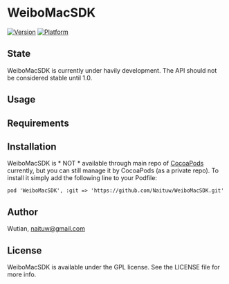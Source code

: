 # WeiboMacSDK

[![Version](http://cocoapod-badges.herokuapp.com/v/WeiboMacSDK/badge.png)](http://cocoadocs.org/docsets/WeiboMacSDK)
[![Platform](http://cocoapod-badges.herokuapp.com/p/WeiboMacSDK/badge.png)](http://cocoadocs.org/docsets/WeiboMacSDK)

## State

WeiboMacSDK is currently under havily development. The API should not be considered stable until 1.0.

## Usage

## Requirements

## Installation

WeiboMacSDK is * NOT * available through main repo of [CocoaPods](http://cocoapods.org) currently, but you can still manage it by CocoaPods (as a private repo). To install
it simply add the following line to your Podfile:

    pod 'WeiboMacSDK', :git => 'https://github.com/Naituw/WeiboMacSDK.git'


## Author

Wutian, naituw@gmail.com

## License

WeiboMacSDK is available under the GPL license. See the LICENSE file for more info.
